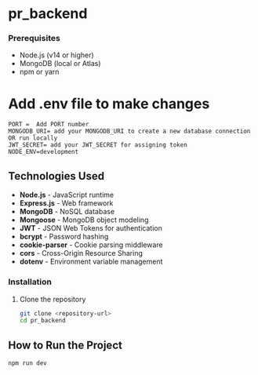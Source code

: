 # pr_backend


### Prerequisites

- Node.js (v14 or higher)
- MongoDB (local or Atlas)
- npm or yarn

# Add .env file to make changes

```
PORT =  Add PORT number
MONGODB_URI= add your MONGODB_URI to create a new database connection OR run locally
JWT_SECRET= add your JWT_SECRET for assigning token
NODE_ENV=development
```
## Technologies Used

- **Node.js** - JavaScript runtime
- **Express.js** - Web framework
- **MongoDB** - NoSQL database
- **Mongoose** - MongoDB object modeling
- **JWT** - JSON Web Tokens for authentication
- **bcrypt** - Password hashing
- **cookie-parser** - Cookie parsing middleware
- **cors** - Cross-Origin Resource Sharing
- **dotenv** - Environment variable management

### Installation

1. Clone the repository
   ```bash
   git clone <repository-url>
   cd pr_backend
   ```

## How to Run the Project

```
npm run dev

```
